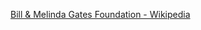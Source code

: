 ﻿[Bill & Melinda Gates Foundation - Wikipedia](https://en.wikipedia.org/wiki/Bill_%26_Melinda_Gates_Foundation)